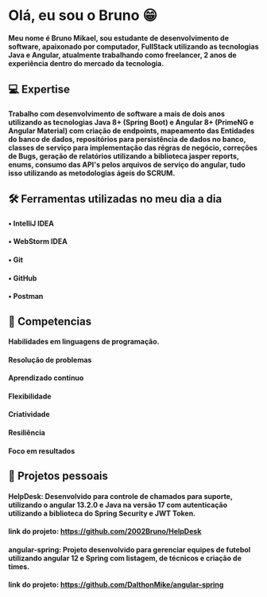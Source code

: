 # Olá, eu sou o Bruno 😁

#### Meu nome é Bruno Mikael, sou estudante de desenvolvimento de software, apaixonado por computador, FullStack utilizando as tecnologias Java e Angular, atualmente trabalhando como freelancer, 2 anos de experiência dentro do mercado da tecnologia.

## 💻 Expertise

#### Trabalho com desenvolvimento de software a mais de dois anos utilizando as tecnologias Java 8+ (Spring Boot) e Angular 8+ (PrimeNG e Angular Material) com criação de endpoints, mapeamento das Entidades do banco de dados, repositórios para persistência de dados no banco, classes de serviço para implementação das régras de negócio, correções de Bugs, geração de relatórios utilizando a biblioteca jasper reports, enums, consumo das API's pelos arquivos de serviço do angular, tudo isso utilizando as metodologias ágeis do SCRUM.

## 🛠 Ferramentas utilizadas no meu dia a dia

#### • IntelliJ IDEA
#### • WebStorm IDEA
#### • Git
#### • GitHub
#### • Postman

## 📝 Competencias

#### Habilidades em linguagens de programação.
#### Resolução de problemas
#### Aprendizado contínuo
#### Flexibilidade
#### Criatividade
#### Resiliência
#### Foco em resultados

## 🚧 Projetos pessoais

#### HelpDesk: Desenvolvido para controle de chamados para suporte, utilizando o angular 13.2.0 e Java na versão 17 com autenticação utilizando a biblioteca do Spring Security e JWT Token.

#### link do projeto: https://github.com/2002Bruno/HelpDesk

#### angular-spring: Projeto desenvolvido para gerenciar equipes de futebol utilizando angular 12 e Spring com listagem, de técnicos e criação de times.

#### link do projeto: https://github.com/DalthonMike/angular-spring

